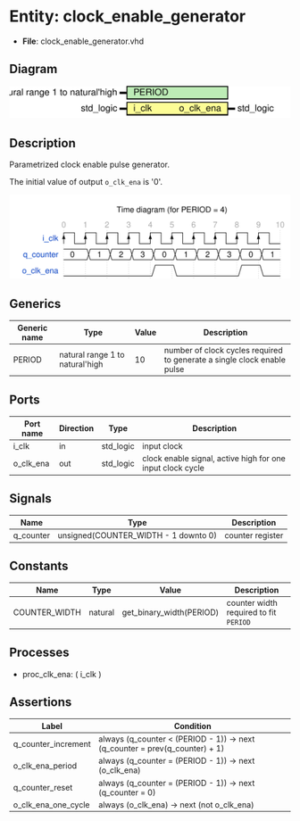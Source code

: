 
# Entity: clock_enable_generator 
- **File**: clock_enable_generator.vhd

## Diagram
![Diagram](clock_enable_generator.svg "Diagram")
## Description

Parametrized clock enable pulse generator.

The initial value of output `o_clk_ena` is '0'.



![alt text](clock_enable_generator_wavedrom_0.svg "title")

 


## Generics

| Generic name | Type                            | Value | Description                                                             |
| ------------ | ------------------------------- | ----- | ----------------------------------------------------------------------- |
| PERIOD       | natural range 1 to natural'high | 10    | number of clock cycles required to generate a single clock enable pulse |

## Ports

| Port name | Direction | Type      | Description                                                |
| --------- | --------- | --------- | ---------------------------------------------------------- |
| i_clk     | in        | std_logic | input clock                                                |
| o_clk_ena | out       | std_logic | clock enable signal, active high for one input clock cycle |

## Signals

| Name      | Type                                 | Description      |
| --------- | ------------------------------------ | ---------------- |
| q_counter | unsigned(COUNTER_WIDTH - 1 downto 0) | counter register |

## Constants

| Name          | Type    | Value                    | Description                            |
| ------------- | ------- | ------------------------ | -------------------------------------- |
| COUNTER_WIDTH | natural | get_binary_width(PERIOD) | counter width required to fit `PERIOD` |

## Processes
- proc_clk_ena: ( i_clk )

## Assertions

| Label | Condition |
|-------|-----------|
| q_counter_increment | always (q_counter < (PERIOD - 1)) -> next (q_counter = prev(q_counter) + 1) |
| o_clk_ena_period | always (q_counter = (PERIOD - 1)) -> next (o_clk_ena) |
| q_counter_reset | always (q_counter = (PERIOD - 1)) -> next (q_counter = 0) |
| o_clk_ena_one_cycle | always (o_clk_ena) -> next (not o_clk_ena) |
